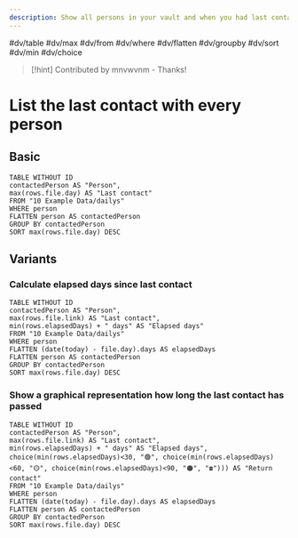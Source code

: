 ```yaml
---
description: Show all persons in your vault and when you had last contact with them 
---
```

#dv/table #dv/max #dv/from #dv/where #dv/flatten #dv/groupby #dv/sort #dv/min #dv/choice 


> [!hint] Contributed by mnvwvnm - Thanks!

# List the last contact with every person

## Basic 

```dataview
TABLE WITHOUT ID
contactedPerson AS "Person",
max(rows.file.day) AS "Last contact"
FROM "10 Example Data/dailys"
WHERE person
FLATTEN person AS contactedPerson
GROUP BY contactedPerson
SORT max(rows.file.day) DESC
```

## Variants

### Calculate elapsed days since last contact

```dataview
TABLE WITHOUT ID
contactedPerson AS "Person",
max(rows.file.link) AS "Last contact",
min(rows.elapsedDays) + " days" AS "Elapsed days"
FROM "10 Example Data/dailys"
WHERE person
FLATTEN (date(today) - file.day).days AS elapsedDays
FLATTEN person AS contactedPerson
GROUP BY contactedPerson
SORT max(rows.file.day) DESC
```

### Show a graphical representation how long the last contact has passed

```dataview
TABLE WITHOUT ID
contactedPerson AS "Person",
max(rows.file.link) AS "Last contact",
min(rows.elapsedDays) + " days" AS "Elapsed days",
choice(min(rows.elapsedDays)<30, "🟢", choice(min(rows.elapsedDays)<60, "🟡", choice(min(rows.elapsedDays)<90, "🟠", "☎️"))) AS "Return contact"
FROM "10 Example Data/dailys"
WHERE person
FLATTEN (date(today) - file.day).days AS elapsedDays
FLATTEN person AS contactedPerson
GROUP BY contactedPerson
SORT max(rows.file.day) DESC
```